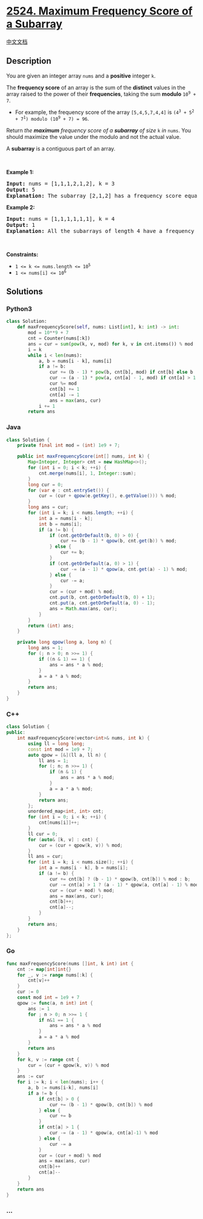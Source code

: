 # [2524. Maximum Frequency Score of a Subarray](https://leetcode.com/problems/maximum-frequency-score-of-a-subarray)

[中文文档](/solution/2500-2599/2524.Maximum%20Frequency%20Score%20of%20a%20Subarray/README.md)

## Description

<p>You are given an integer array <code>nums</code> and a <strong>positive</strong> integer <code>k</code>.</p>

<p>The <strong>frequency score</strong> of an array is the sum of the <strong>distinct</strong> values in the array raised to the power of their <strong>frequencies</strong>, taking the sum <strong>modulo</strong> <code>10<sup>9</sup> + 7</code>.</p>

<ul>
	<li>For example, the frequency score of the array <code>[5,4,5,7,4,4]</code> is <code>(4<sup>3</sup> + 5<sup>2</sup> + 7<sup>1</sup>) modulo (10<sup>9</sup> + 7) = 96</code>.</li>
</ul>

<p>Return <em>the <strong>maximum</strong> frequency score of a <strong>subarray</strong> of size </em><code>k</code><em> in </em><code>nums</code>. You should maximize the value under the modulo and not the actual value.</p>

<p>A <strong>subarray</strong> is a contiguous part of an array.</p>

<p>&nbsp;</p>
<p><strong class="example">Example 1:</strong></p>

<pre>
<strong>Input:</strong> nums = [1,1,1,2,1,2], k = 3
<strong>Output:</strong> 5
<strong>Explanation:</strong> The subarray [2,1,2] has a frequency score equal to 5. It can be shown that it is the maximum frequency score we can have.
</pre>

<p><strong class="example">Example 2:</strong></p>

<pre>
<strong>Input:</strong> nums = [1,1,1,1,1,1], k = 4
<strong>Output:</strong> 1
<strong>Explanation:</strong> All the subarrays of length 4 have a frequency score equal to 1.
</pre>

<p>&nbsp;</p>
<p><strong>Constraints:</strong></p>

<ul>
	<li><code>1 &lt;= k &lt;= nums.length &lt;= 10<sup>5</sup></code></li>
	<li><code>1 &lt;= nums[i] &lt;= 10<sup>6</sup></code></li>
</ul>

## Solutions

<!-- tabs:start -->

### **Python3**

```python
class Solution:
    def maxFrequencyScore(self, nums: List[int], k: int) -> int:
        mod = 10**9 + 7
        cnt = Counter(nums[:k])
        ans = cur = sum(pow(k, v, mod) for k, v in cnt.items()) % mod
        i = k
        while i < len(nums):
            a, b = nums[i - k], nums[i]
            if a != b:
                cur += (b - 1) * pow(b, cnt[b], mod) if cnt[b] else b
                cur -= (a - 1) * pow(a, cnt[a] - 1, mod) if cnt[a] > 1 else a
                cur %= mod
                cnt[b] += 1
                cnt[a] -= 1
                ans = max(ans, cur)
            i += 1
        return ans
```

### **Java**

```java
class Solution {
    private final int mod = (int) 1e9 + 7;

    public int maxFrequencyScore(int[] nums, int k) {
        Map<Integer, Integer> cnt = new HashMap<>();
        for (int i = 0; i < k; ++i) {
            cnt.merge(nums[i], 1, Integer::sum);
        }
        long cur = 0;
        for (var e : cnt.entrySet()) {
            cur = (cur + qpow(e.getKey(), e.getValue())) % mod;
        }
        long ans = cur;
        for (int i = k; i < nums.length; ++i) {
            int a = nums[i - k];
            int b = nums[i];
            if (a != b) {
                if (cnt.getOrDefault(b, 0) > 0) {
                    cur += (b - 1) * qpow(b, cnt.get(b)) % mod;
                } else {
                    cur += b;
                }
                if (cnt.getOrDefault(a, 0) > 1) {
                    cur -= (a - 1) * qpow(a, cnt.get(a) - 1) % mod;
                } else {
                    cur -= a;
                }
                cur = (cur + mod) % mod;
                cnt.put(b, cnt.getOrDefault(b, 0) + 1);
                cnt.put(a, cnt.getOrDefault(a, 0) - 1);
                ans = Math.max(ans, cur);
            }
        }
        return (int) ans;
    }

    private long qpow(long a, long n) {
        long ans = 1;
        for (; n > 0; n >>= 1) {
            if ((n & 1) == 1) {
                ans = ans * a % mod;
            }
            a = a * a % mod;
        }
        return ans;
    }
}
```

### **C++**

```cpp
class Solution {
public:
    int maxFrequencyScore(vector<int>& nums, int k) {
        using ll = long long;
        const int mod = 1e9 + 7;
        auto qpow = [&](ll a, ll n) {
            ll ans = 1;
            for (; n; n >>= 1) {
                if (n & 1) {
                    ans = ans * a % mod;
                }
                a = a * a % mod;
            }
            return ans;
        };
        unordered_map<int, int> cnt;
        for (int i = 0; i < k; ++i) {
            cnt[nums[i]]++;
        }
        ll cur = 0;
        for (auto& [k, v] : cnt) {
            cur = (cur + qpow(k, v)) % mod;
        }
        ll ans = cur;
        for (int i = k; i < nums.size(); ++i) {
            int a = nums[i - k], b = nums[i];
            if (a != b) {
                cur += cnt[b] ? (b - 1) * qpow(b, cnt[b]) % mod : b;
                cur -= cnt[a] > 1 ? (a - 1) * qpow(a, cnt[a] - 1) % mod : a;
                cur = (cur + mod) % mod;
                ans = max(ans, cur);
                cnt[b]++;
                cnt[a]--;
            }
        }
        return ans;
    }
};
```

### **Go**

```go
func maxFrequencyScore(nums []int, k int) int {
	cnt := map[int]int{}
	for _, v := range nums[:k] {
		cnt[v]++
	}
	cur := 0
	const mod int = 1e9 + 7
	qpow := func(a, n int) int {
		ans := 1
		for ; n > 0; n >>= 1 {
			if n&1 == 1 {
				ans = ans * a % mod
			}
			a = a * a % mod
		}
		return ans
	}
	for k, v := range cnt {
		cur = (cur + qpow(k, v)) % mod
	}
	ans := cur
	for i := k; i < len(nums); i++ {
		a, b := nums[i-k], nums[i]
		if a != b {
			if cnt[b] > 0 {
				cur += (b - 1) * qpow(b, cnt[b]) % mod
			} else {
				cur += b
			}
			if cnt[a] > 1 {
				cur -= (a - 1) * qpow(a, cnt[a]-1) % mod
			} else {
				cur -= a
			}
			cur = (cur + mod) % mod
			ans = max(ans, cur)
			cnt[b]++
			cnt[a]--
		}
	}
	return ans
}
```

### **...**

```

```

<!-- tabs:end -->
